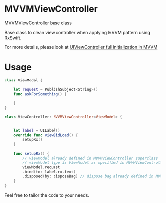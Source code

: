 # MVVMViewController
MVVMViewController base class

Base class to clean view controller when applying MVVM pattern using RxSwift.

For more details, please look at [UIViewController full initialization in MVVM](https://medium.com/@williampompei/uiviewcontroller-full-initialization-in-mvvm-89bef536258d)

# Usage

```swift
class ViewModel {
    
    let request = PublishSubject<String>()
    func askForSomething() {
        
    }
}

class ViewController: MVVMViewController<ViewModel> {
    
    
    let label = UILabel()
    override func viewDidLoad() {
        setupRx()
    }
    
    func setupRx() {
        // viewModel already defined in MVVMViewController superclass
        // viewModel type is ViewModel as specified in MVVMViewController<ViewModel> 
        viewModel.request 
        .bind(to: label.rx.text)
        .disposed(by: disposeBag) // dispose bag already defined in MVVMViewController superclass
    }
}
```

Feel free to tailor the code to your needs.
